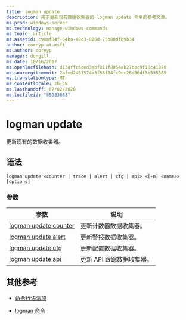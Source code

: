 ```yaml
---
title: logman update
description: 用于更新现有数据收集器的 logman update 命令的参考文章。
ms.prod: windows-server
ms.technology: manage-windows-commands
ms.topic: article
ms.assetid: c98af84f-64ba-40c3-826d-75b80dfb9b34
author: coreyp-at-msft
ms.author: coreyp
manager: dongill
ms.date: 10/16/2017
ms.openlocfilehash: d13dffc6ced3ebf011f8854ab27bbc9f18c41070
ms.sourcegitcommit: 2afed2461574a3f53f84fc9ec28d86df3b335685
ms.translationtype: MT
ms.contentlocale: zh-CN
ms.lasthandoff: 07/02/2020
ms.locfileid: "85933083"
---
```

# <a name="logman-update"></a>logman update

更新现有的数据收集器。

## <a name="syntax"></a>语法

```
logman update <counter | trace | alert | cfg | api> <[-n] <name>> [options]
```

### <a name="parameters"></a>参数

| 参数 | 说明 |
| ---------| ----------- |
| [logman update counter](logman-update-counter.md) | 更新计数器数据收集器。 |
| [logman update alert](logman-update-alert.md) | 更新警报数据收集器。 |
| [logman update cfg](logman-update-cfg.md) | 更新配置数据收集器。 |
| [logman update api](logman-update-api.md) | 更新 API 跟踪数据收集器。 |

## <a name="additional-references"></a>其他参考

- [命令行语法项](command-line-syntax-key.md)

- [logman 命令](logman.md)
